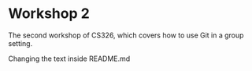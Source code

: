 # Workshop 2

The second workshop of CS326, which covers how to use Git in a group setting.

Changing the text inside README.md
